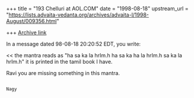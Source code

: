 +++
title = "193 Chelluri at AOL.COM"
date = "1998-08-18"
upstream_url = "https://lists.advaita-vedanta.org/archives/advaita-l/1998-August/009356.html"

+++
[Archive link](https://lists.advaita-vedanta.org/archives/advaita-l/1998-August/009356.html)

In a message dated 98-08-18 20:20:52 EDT, you write:

<< the mantra reads as "ha sa ka la hrIm.h ha sa ka ha la hrIm.h sa
 ka la hrIm.h" it is printed in the tamil book I have.

Ravi you are missing something in this mantra.

                                                                       Nagy

